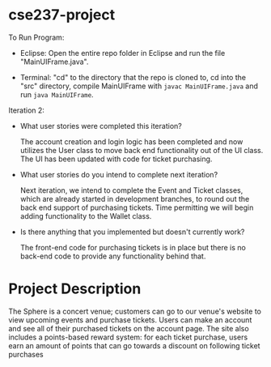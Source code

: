 # cse237-project

To Run Program:

- Eclipse: Open the entire repo folder in Eclipse and run the file "MainUIFrame.java". 

- Terminal: "cd" to the directory that the repo is cloned to, cd into the "src" directory, compile MainUIFrame with `javac MainUIFrame.java` and run `java MainUIFrame`.

Iteration 2:

- What user stories were completed this iteration?
	
	The account creation and login logic has been completed and now utilizes the User class to move back end functionality out of the UI class. The UI has been updated with code for ticket purchasing.

- What user stories do you intend to complete next iteration?
	
	Next iteration, we intend to complete the Event and Ticket classes, which are already started in development branches, to round out the back end support of purchasing tickets. Time permitting we will begin adding functionality to the Wallet class.

- Is there anything that you implemented but doesn't currently work?
	
	The front-end code for purchasing tickets is in place but there is no back-end code to provide any functionality behind that.

# Project Description
The Sphere is a concert venue; customers can go to our venue's website to view upcoming events and purchase tickets. Users can make an account and see all of their purchased tickets on the account page. The site also includes a points-based reward system: for each ticket purchase, users earn an amount of points that can go towards a discount on following ticket purchases
